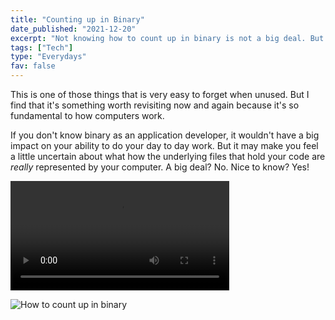 ```yaml
---
title: "Counting up in Binary"
date_published: "2021-12-20"
excerpt: "Not knowing how to count up in binary is not a big deal. But it is nice to know the ground you're standing on as an application developer!"
tags: ["Tech"]
type: "Everydays"
fav: false
---
```


This is one of those things that is very easy to forget when unused. But I find that it's something worth revisiting now and again because it's so fundamental to how computers work. 

If you don't know binary as an application developer, it wouldn't have a big impact on your ability to do your day to day work. But it may make you feel a little uncertain about what how the underlying files that hold your code are *really* represented by your computer. A big deal? No. Nice to know? Yes!

<video controls width="350">
    <source src="/images/2-counting-up-binary.mp4"
            type="video/mp4">
    Sorry, your browser doesn't support embedded videos.
</video>

![How to count up in binary](/images/2-counting-up-binary.png)